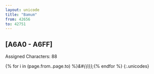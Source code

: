 ```yaml
---
layout: unicode
title: "Bamum"
from: 42656
to: 42751
---
```


## 	[A6A0 - A6FF]

Assigned Characters: 88

{% for i in (page.from..page.to) %}<i>&#{{i}};</i>{% endfor %}
{:.unicodes}
